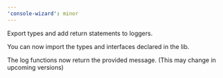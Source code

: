 ```yaml
---
'console-wizard': minor
---
```


Export types and add return statements to loggers.

You can now import the types and interfaces declared in the lib.

The log functions now return the provided message. (This may change in upcoming versions)
